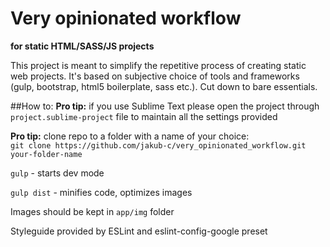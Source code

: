 # Very opinionated workflow
**for static HTML/SASS/JS projects**

This project is meant to simplify the repetitive process of creating static web projects. It's based on subjective choice of tools and frameworks (gulp, bootstrap, html5 boilerplate, sass etc.). Cut down to bare essentials.

##How to:
**Pro tip:** if you use Sublime Text please open the project through `project.sublime-project` file to maintain all the settings provided

**Pro tip:** clone repo to a folder with a name of your choice:   
`git clone https://github.com/jakub-c/very_opinionated_workflow.git your-folder-name`

`gulp` - starts dev mode

`gulp dist` - minifies code, optimizes images

Images should be kept in `app/img` folder

Styleguide provided by ESLint and eslint-config-google preset
